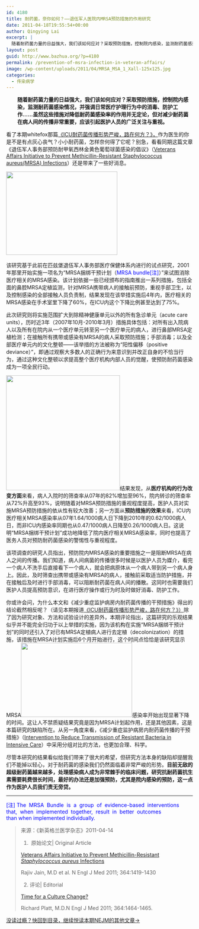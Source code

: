 ```yaml
---
id: 4180
title: 耐药菌，奈你如何？——退伍军人医院内MRSA预防措施的作用研究
date: 2011-04-18T19:55:54+00:00
author: Qingying Lai
excerpt: |
  随着耐药菌力量的日益强大，我们该如何应对？采取预防措施，控制院内感染，监测耐药菌感染情况，并强调日常医疗护理行为中的消毒、防护工作……虽然这些措施对降低耐药菌感染率的作用并无定论，但对减少MRSA在病人间的传播非常重要，应该引起医护人员的广泛关注与重视。
layout: post
guid: http://www.bazhua.org/?p=4180
permalink: /prevention-of-msra-infection-in-veteran-affairs/
image: /wp-content/uploads/2011/04/MRSA_MSA_1_Xall-125x125.jpg
categories:
  - 传染病学
---
```

<p style="padding-left: 30px;">
  <strong>随着耐药菌力量的日益强大，我们该如何应对？采取预防措施，控制院内感染，监测耐药菌感染情况，并强调日常医疗护理行为中的消毒、防护工作……虽然这些措施对降低耐药菌感染率的作用并无定论，但对减少耐药菌在病人间的传播非常重要，应该引起医护人员的广泛关注与重视。</strong>
</p>

看了本期whitefox那篇[《ICU耐药菌传播形势严峻，路在何方？》，](http://www.bazhua.org/2011/04/icu%e8%80%90%e8%8d%af%e8%8f%8c%e4%bc%a0%e6%92%ad%e5%bd%a2%e5%8a%bf%e4%b8%a5%e5%b3%bb%ef%bc%8c%e8%b7%af%e5%9c%a8%e4%bd%95%e6%96%b9%ef%bc%9f.html)作为医生的你是不是有点灰心丧气？小小耐药菌，怎样奈何得了它呢？别急，看看同期这篇文章《退伍军人事务部预防耐甲氧西林金黄色葡萄球菌感染的倡议》（[Veterans Affairs Initiative to Prevent Methicillin-Resistant Staphylococcus aureus(MRSA) Infections](http://www.nejm.org/doi/full/10.1056/NEJMoa1007474)）还是带来了一些好消息。

<img class="alignright size-medium wp-image-4181" title="MRSA_MSA_1_Xall" src="/wp-content/uploads/2011/04/MRSA_MSA_1_Xall-300x225.jpg" alt="" width="300" height="225" srcset="/wp-content/uploads/2011/04/MRSA_MSA_1_Xall-300x225.jpg 300w, /wp-content/uploads/2011/04/MRSA_MSA_1_Xall-150x112.jpg 150w, /wp-content/uploads/2011/04/MRSA_MSA_1_Xall-80x60.jpg 80w, /wp-content/uploads/2011/04/MRSA_MSA_1_Xall.jpg 533w" sizes="(max-width: 300px) 100vw, 300px" />

该研究基于此前在匹兹堡退伍军人事务部医疗保健体系内进行的试点研究，2001年那里开始实施一项名为“MRSA捆绑干预计划（<span style="color: #0000ff;">MRSA bundle[注]</span>）”来试图消除医疗相关的MRSA感染。该计划依据一些已经颁布的指南推出一系列措施，包括全面的鼻腔MRSA定植监测，针对MRSA携带病人的接触前预防，重视手部卫生，以及控制感染的全部接触人员负责制，结果发现在该举措实施后4年内，医疗相关的MRSA感染在手术室里下降了60%，在ICU内这个下降比例甚至达到了75%。

此次研究则将实施范围扩大到除精神健康单元以外的所有急诊单元（acute care units），历时近3年（2007年10月-2010年3月）措施具体包括：对所有出入院病人以及所有在院内从一个医疗单元转至另一个医疗单元的病人，进行鼻部MRSA定植检测；在接触所有携带或感染有MRSA的病人采取预防措施；手部消毒；以及全部医疗单元内的文化整顿——该举措的方法被称为“阳性偏移（positive deviance）”，即通过观察大多数人的正确行为来意识到并改正自身的不恰当行为，通过这种文化整顿以求提高整个医疗机构内部人员的觉醒，使预防耐药菌感染成为一项全民行动。

[<img class="alignleft size-medium wp-image-4182" title="grin418l" src="/wp-content/uploads/2011/04/grin418l-297x300.jpg" alt="" width="307" height="310" srcset="/wp-content/uploads/2011/04/grin418l-297x300.jpg 297w, /wp-content/uploads/2011/04/grin418l-148x150.jpg 148w, /wp-content/uploads/2011/04/grin418l-125x125.jpg 125w, /wp-content/uploads/2011/04/grin418l.jpg 397w" sizes="(max-width: 307px) 100vw, 307px" />](/wp-content/uploads/2011/04/grin418l.jpg)结果发现，从**医疗机构的行为改变方面**来看，病人入院时的筛查率从07年的82%增加至96%，院内转诊的筛查率从72%升高至93%，说明随着对MRSA预防措施的重视程度提高，医护人员对实施MRSA预防措施的依从性有较大改善；另一方面从**预防措施的效果**来看，ICU内医疗相关MRSA感染率从07年1.64/1000病人日下降到2010年的0.62/1000病人日，而非ICU内感染率同期也从0.47/1000病人日降至0.26/1000病人日。这说明“MRSA捆绑干预计划”成功地降低了院内医疗相关MRSA感染率，同时也提高了医务人员对预防耐药菌感染的警惕性与重视程度。

该项调查的研究人员指出，预防院内MRSA感染的重要措施之一是阻断MRSA在病人之间的传播。我们知道，病人间病菌的传播很多时候是以医护人员为媒介，看完一个病人不洗手后直接看下一个病人，就会把病原体从一个病人带到另一个病人身上。因此，及时筛查出携带或感染有MRSA的病人，接触前采取适当防护措施，并在接触后及时进行手部消毒，可以阻断耐药菌在病人间的播散。这同时也需要我们医护人员提高预防意识，在进行医疗操作或行为时及时做好消毒、防护工作。

你或许会问，为什么本文和《减少重症监护病房内耐药菌传播的干预措施》得出的结论截然相反呢？（请见本期报道[《ICU耐药菌传播形势严峻，路在何方？》）](http://www.bazhua.org/2011/04/icu%e8%80%90%e8%8d%af%e8%8f%8c%e4%bc%a0%e6%92%ad%e5%bd%a2%e5%8a%bf%e4%b8%a5%e5%b3%bb%ef%bc%8c%e8%b7%af%e5%9c%a8%e4%bd%95%e6%96%b9%ef%bc%9f.html)除了因为研究对象、方法和试验设计的差异外，本期评论指出，这篇研究的乐观结果似乎并不能完全归功于以上举措的实施，因为该机构在实施“MRSA捆绑干预计划”的同时还引入了对已有MRSA定植病人进行去定植（decolonization）的措施，该措施在MRSA计划实施后6个月开始进行，这个时间点恰恰是该研究显示MRSA[<img class="alignright size-medium wp-image-4183" title="poster" src="/wp-content/uploads/2011/04/poster-300x200.gif" alt="" width="300" height="200" srcset="/wp-content/uploads/2011/04/poster-300x200.gif 300w, /wp-content/uploads/2011/04/poster-150x100.gif 150w" sizes="(max-width: 300px) 100vw, 300px" />](/wp-content/uploads/2011/04/poster.gif)感染率开始出现显著下降的时间。这让人不禁质疑结果究竟是因为MRSA计划起作用，还是其他因素，这是本篇研究的缺陷所在。从另一角度来看，《减少重症监护病房内耐药菌传播的干预措施》（<a href="http://www.nejm.org/doi/full/10.1056/NEJMoa1000373" target="_blank">Intervention to Reduce Transmission of Resistant Bacteria in Intensive Care</a>）中采用分组对比的方法，也更加合理、科学。

尽管本研究的结果看似给我们带来了很大的希望，但研究方法本身的缺陷却提醒我们不能掉以轻心，对于耐药菌的感染我们仍然面临着非常严峻的形势。**目前无敌的超级耐药菌越来越多，处理感染病人成为非常棘手的临床问题，研究抗耐药菌抗生素需要耗费很长时间，最好的办法还是加强预防，尤其是院内感染的预防，这一点作为医护人员我们责无旁贷。**

 ****

<div>
  <span style="color: #0000ff;">[注] The  MRSA  Bundle  is  a  group  of  evidence-based  interventions<br /> that,  when  implemented  together,  result  in  better  outcomes<br /> than when implemented individually.</span>
</div>

 <span style="color: #0000ff;"></span>

> 来源：《新英格兰医学杂志》2011-04-14
> 
> 1.  原始论文| Original Article
> 
> [Veterans Affairs Initiative to Prevent Methicillin-Resistant _Staphylococcus aureus_ Infections](http://www.nejm.org/doi/full/10.1056/NEJMoa1007474)
> 
> Rajiv Jain, M.D et al. N Engl J Med 2011; 364:1419-1430
> 
> 2. 评论| Editorial
> 
> [Time for a Culture Change?](http://www.nejm.org/doi/full/10.1056/NEJMe1014292)
> 
> Richard Platt, M.D.N Engl J Med 2011; 364:1464-1465.

[没读过瘾？快回到目录，继续悦读本期NEJM的其他文章→](http://www.bazhua.org/2011/04/14.html)
